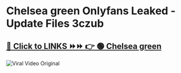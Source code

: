 
 # Chelsea green Onlyfans Leaked - Update Files 3czub

## <h2><a href="https://clipsfans.com/Chelsea_green&ref=git">🔗 Click to LINKS ⏩⏩ 👉 🟢 Chelsea green </a></h2>

<a href="https://clipsfans.com/Chelsea_green&ref=git" rel="nofollow" data-target="animated-image.originalLink"><img src="https://i.ibb.co.com/xMMVF88/686577567.gif" alt="Viral Video Original" style="max-width: 100%; display: inline-block;" data-target="animated-image.originalImage"></a>

